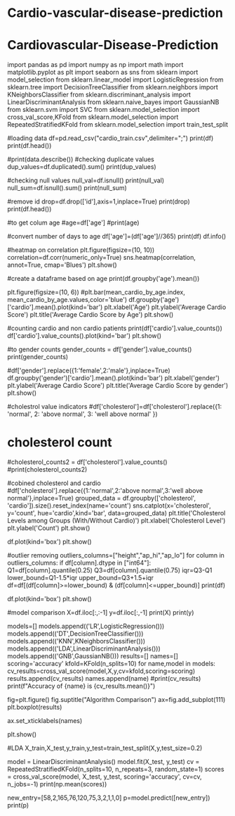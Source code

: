 # Cardio-vascular-disease-prediction
# Cardiovascular-Disease-Prediction
import pandas as pd
import numpy as np
import math
import matplotlib.pyplot as plt
import seaborn as sns
from sklearn import model_selection 
from sklearn.linear_model import LogisticRegression
from sklearn.tree import DecisionTreeClassifier
from sklearn.neighbors import KNeighborsClassifier
from sklearn.discriminant_analysis import LinearDiscriminantAnalysis
from sklearn.naive_bayes import GaussianNB
from sklearn.svm import SVC
from sklearn.model_selection import cross_val_score,KFold
from sklearn.model_selection import RepeatedStratifiedKFold
from sklearn.model_selection import train_test_split

#loading data
df=pd.read_csv("cardio_train.csv",delimiter=";")
print(df)
print(df.head())

#print(data.describe())
#checking duplicate values
dup_values=df.duplicated().sum()
print(dup_values)

#checking null values
null_val=df.isnull()
print(null_val)
null_sum=df.isnull().sum()
print(null_sum)

#remove id
drop=df.drop(['id'],axis=1,inplace=True)
print(drop)
print(df.head())

#to get colum age
#age=df['age']
#print(age)

#convert number of days to age
df['age']=(df['age']//365)
print(df)
df.info()


#heatmap on correlation
plt.figure(figsize=(10, 10))
correlation=df.corr(numeric_only=True)
sns.heatmap(correlation, annot=True, cmap='Blues')
plt.show()

#create a dataframe based on age
print(df.groupby('age').mean())

plt.figure(figsize=(10, 6))
#plt.bar(mean_cardio_by_age.index, mean_cardio_by_age.values,color='blue')
df.groupby('age')['cardio'].mean().plot(kind='bar')
plt.xlabel('Age')
plt.ylabel('Average Cardio Score')
plt.title('Average Cardio Score by Age')
plt.show()

#counting cardio and non cardio patients
print(df['cardio'].value_counts())
df['cardio'].value_counts().plot(kind='bar')
plt.show()

#to gender counts
gender_counts = df['gender'].value_counts()
print(gender_counts)

#df['gender'].replace({1:'female',2:'male'},inplace=True)
df.groupby('gender')['cardio'].mean().plot(kind='bar')
plt.xlabel('gender')
plt.ylabel('Average Cardio Score')
plt.title('Average Cardio Score by gender')
plt.show()

#cholestrol value indicators
#df['cholesterol']=df['cholesterol'].replace({1: 'normal', 2: 'above normal', 3: 'well above normal' })

# cholesterol count
#cholesterol_counts2 = df['cholesterol'].value_counts()
#print(cholesterol_counts2)

#cobined cholesterol and cardio
#df['cholesterol'].replace({1:'normal',2:'above normal',3:'well above normal'},inplace=True)
grouped_data = df.groupby(['cholesterol', 'cardio']).size().reset_index(name='count')
sns.catplot(x='cholesterol', y='count', hue='cardio',kind='bar', data=grouped_data)
plt.title('Cholesterol Levels among Groups (With/Without Cardio)')
plt.xlabel('Cholesterol Level')
plt.ylabel('Count')
plt.show()



df.plot(kind='box')
plt.show()



#outlier removing
outliers_columns=["height","ap_hi","ap_lo"]
for column in outliers_columns:
 if df[column].dtype in ["int64"]:
   Q1=df[column].quantile(0.25)
   Q3=df[column].quantile(0.75)
   iqr=Q3-Q1
   lower_bound=Q1-1.5*iqr
   upper_bound=Q3+1.5+iqr
   df=df[(df[column]>=lower_bound) & (df[column]<=upper_bound)]
   print(df)

df.plot(kind='box')
plt.show()

#model comparison
X=df.iloc[:,:-1]
y=df.iloc[:,-1]
print(X)
print(y)

models=[]
models.append(('LR',LogisticRegression()))
models.append(('DT',DecisionTreeClassifier()))
models.append(('KNN',KNeighborsClassifier()))
models.append(('LDA',LinearDiscriminantAnalysis()))
models.append(('GNB',GaussianNB()))
results=[]
names=[]
scoring='accuracy'
kfold=KFold(n_splits=10)
for name,model in models:
	cv_results=cross_val_score(model,X,y,cv=kfold,scoring=scoring)
	results.append(cv_results)
	names.append(name)
	#print(cv_results)
	print(f"Accuracy of {name} is {cv_results.mean()}")
	
fig=plt.figure()
fig.suptitle("Algorithm Comparison")
ax=fig.add_subplot(111)
plt.boxplot(results)

ax.set_xticklabels(names)

plt.show()

#LDA
X_train,X_test,y_train,y_test=train_test_split(X,y,test_size=0.2)

model = LinearDiscriminantAnalysis()
model.fit(X_test, y_test)
cv = RepeatedStratifiedKFold(n_splits=10, n_repeats=3, random_state=1)
scores = cross_val_score(model, X_test, y_test, scoring='accuracy', cv=cv, n_jobs=-1)
print(np.mean(scores))  

new_entry=[58,2,165,76,120,75,3,2,1,1,0]
p=model.predict([new_entry])
print(p)
